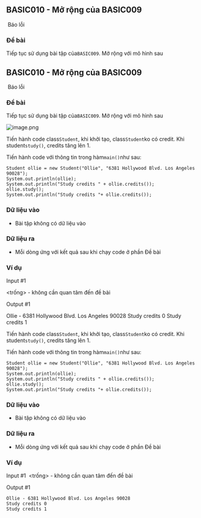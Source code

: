 ## BASIC010 - Mở rộng của BASIC009

 Báo lỗi

### Đề bài

Tiếp tục sử dụng bài tập của`BASIC009`. Mở rộng với mô hình sau

## BASIC010 - Mở rộng của BASIC009

 Báo lỗi

### Đề bài

Tiếp tục sử dụng bài tập của`BASIC009`. Mở rộng với mô hình sau

![image.png](http://143.198.209.233/public/upload/2bfded322c.png)  

Tiến hành code class`Student`, khi khởi tạo, class`Student`ko có credit. Khi student`study()`, credits tăng lên 1.

Tiến hành code với thông tin trong hàm`main()`như sau:

```
Student ollie = new Student("Ollie", "6381 Hollywood Blvd. Los Angeles 90028");
System.out.println(ollie);
System.out.println("Study credits " + ollie.credits());
ollie.study();
System.out.println("Study credits "+ ollie.credits());
```

### Dữ liệu vào

- Bài tập không có dữ liệu vào

### Dữ liệu ra

- Mỗi dòng ứng với kết quả sau khi chạy code ở phần Đề bài

### Ví dụ

Input #1 

<trống> - không cần quan tâm đến đề bài

Output #1 

Ollie - 6381 Hollywood Blvd. Los Angeles 90028
Study credits 0
Study credits 1

Tiến hành code class`Student`, khi khởi tạo, class`Student`ko có credit. Khi student`study()`, credits tăng lên 1.

Tiến hành code với thông tin trong hàm`main()`như sau:

```
Student ollie = new Student("Ollie", "6381 Hollywood Blvd. Los Angeles 90028");
System.out.println(ollie);
System.out.println("Study credits " + ollie.credits());
ollie.study();
System.out.println("Study credits "+ ollie.credits());
```

### Dữ liệu vào

- Bài tập không có dữ liệu vào

### Dữ liệu ra

- Mỗi dòng ứng với kết quả sau khi chạy code ở phần Đề bài

### Ví dụ

Input #1 
<trống> - không cần quan tâm đến đề bài

Output #1 
```
Ollie - 6381 Hollywood Blvd. Los Angeles 90028
Study credits 0
Study credits 1
```
